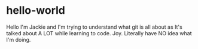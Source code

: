 # hello-world

Hello I'm Jackie and I'm trying to understand what git is all about as It's talked about A LOT while learning to code. Joy.
Literally have NO idea what I'm doing.

